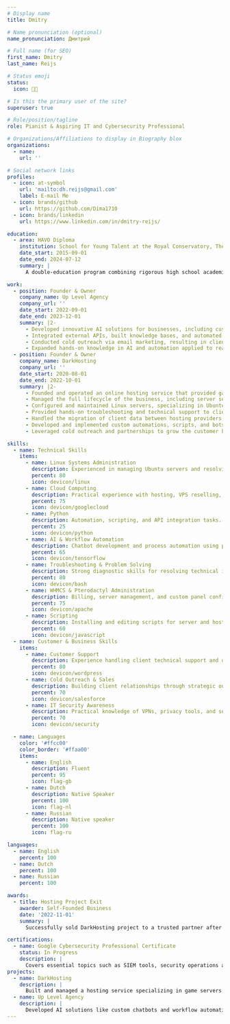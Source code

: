 ```yaml
---
# Display name
title: Dmitry

# Name pronunciation (optional)
name_pronunciation: Дмитрий

# Full name (for SEO)
first_name: Dmitry
last_name: Reijs

# Status emoji
status:
  icon: 👨‍💻

# Is this the primary user of the site?
superuser: true

# Role/position/tagline
role: Pianist & Aspiring IT and Cybersecurity Professional

# Organizations/Affiliations to display in Biography blox
organizations:
  - name: 
    url: ''

# Social network links
profiles:
  - icon: at-symbol
    url: 'mailto:dh.reijs@gmail.com'
    label: E-mail Me
  - icon: brands/github
    url: https://github.com/Dima1710
  - icon: brands/linkedin
    url: https://www.linkedin.com/in/dmitry-reijs/

education:
  - area: HAVO Diploma
    institution: School for Young Talent at the Royal Conservatory, The Hague
    date_start: 2015-09-01
    date_end: 2024-07-12
    summary: |
      A double-education program combining rigorous high school academics with intensive musical training. Curriculum included liberal arts, music theory, history, private piano lessons, and choir, alongside exposure to other disciplines such as ballet and visual arts.

work:
  - position: Founder & Owner
    company_name: Up Level Agency
    company_url: ''
    date_start: 2022-09-01
    date_end: 2023-12-01
    summary: |2-
      - Developed innovative AI solutions for businesses, including custom chatbots and automated workflows using platforms like Voiceflow and Botpress.
      - Integrated external APIs, built knowledge bases, and automated processes with Python scripts.
      - Conducted cold outreach via email marketing, resulting in client meetings and a successful website project.
      - Expanded hands-on knowledge in AI and automation applied to real-world scenarios.
  - position: Founder & Owner
    company_name: DarkHosting
    company_url: ''
    date_start: 2020-08-01
    date_end: 2022-10-01
    summary: |2-
      - Founded and operated an online hosting service that provided game and web hosting solutions for FiveM, Minecraft, and other platforms.
      - Managed the full lifecycle of the business, including server setup, VPS reselling, automation, customer support, and client onboarding.
      - Configured and maintained Linux servers, specializing in Ubuntu, utilizing WHMCS and Pterodactyl for automated billing and server management.
      - Provided hands-on troubleshooting and technical support to clients, resolving issues related to server downtime, configuration errors, and performance optimization.
      - Handled the migration of client data between hosting providers, utilizing SFTP and other automation tools to streamline processes.
      - Developed and implemented custom automations, scripts, and bots to improve service efficiency and reduce manual workloads.
      - Leveraged cold outreach and partnerships to grow the customer base, ultimately providing hosting services to a variety of small to mid-sized clients.

skills:
  - name: Technical Skills
    items:
      - name: Linux Systems Administration
        description: Experienced in managing Ubuntu servers and resolving system issues.
        percent: 80
        icon: devicon/linux
      - name: Cloud Computing
        description: Practical experience with hosting, VPS reselling, and virtual environments.
        percent: 75
        icon: devicon/googlecloud
      - name: Python
        description: Automation, scripting, and API integration tasks.
        percent: 25
        icon: devicon/python
      - name: AI & Workflow Automation
        description: Chatbot development and process automation using platforms like Voiceflow and Botpress.
        percent: 65
        icon: devicon/tensorflow
      - name: Troubleshooting & Problem Solving
        description: Strong diagnostic skills for resolving technical issues across server and cloud environments.
        percent: 80
        icon: devicon/bash
      - name: WHMCS & Pterodactyl Administration
        description: Billing, server management, and custom panel configuration.
        percent: 75
        icon: devicon/apache
      - name: Scripting
        description: Installing and editing scripts for server and hosting panel automation.
        percent: 60
        icon: devicon/javascript
  - name: Customer & Business Skills
    items:
      - name: Customer Support
        description: Experience handling client technical support and onboarding.
        percent: 80
        icon: devicon/wordpress
      - name: Cold Outreach & Sales
        description: Building client relationships through strategic outreach and partnerships.
        percent: 70
        icon: devicon/salesforce
      - name: IT Security Awareness
        description: Practical knowledge of VPNs, privacy tools, and secure system practices.
        percent: 70
        icon: devicon/security

  - name: Languages
    color: '#ffcc00'
    color_border: '#ffaa00'
    items:
      - name: English
        description: Fluent
        percent: 95
        icon: flag-gb
      - name: Dutch
        description: Native Speaker
        percent: 100
        icon: flag-nl
      - name: Russian
        description: Native speaker
        percent: 100
        icon: flag-ru

languages:
  - name: English
    percent: 100
  - name: Dutch
    percent: 100
  - name: Russian
    percent: 100

awards:
  - title: Hosting Project Exit
    awarder: Self-Founded Business
    date: '2022-11-01'
    summary: |
      Successfully sold DarkHosting project to a trusted partner after two years of building and managing the hosting service.

certifications:
  - name: Google Cybersecurity Professional Certificate
    status: In Progress
    description: |
      Covers essential topics such as SIEM tools, security operations automation, and cyber risk management.
projects:
  - name: DarkHosting
    description: |
      Built and managed a hosting service specializing in game servers and cloud solutions, offering automated tools and exceptional support to clients.
  - name: Up Level Agency
    description: |
      Developed AI solutions like custom chatbots and workflow automations for businesses, with a focus on innovation and client satisfaction.
---
```

